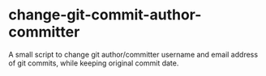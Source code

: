 # change-git-commit-author-committer

A small script to change git author/committer username and email address of git commits, while keeping original commit date.
